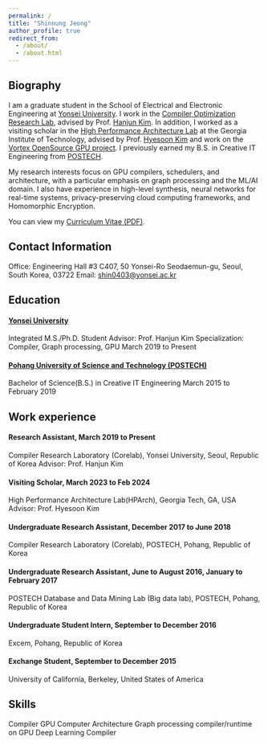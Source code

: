 ```yaml
---
permalink: /
title: "Shinnung Jeong"
author_profile: true
redirect_from: 
  - /about/
  - /about.html
---
```


## Biography
I am a graduate student in the School of Electrical and Electronic Engineering at [Yonsei University](http://yonsei.ac.kr). I work in the [Compiler Optimization Research Lab](http://corelab.or.kr), advised by Prof. [Hanjun Kim](http://corelab.or.kr/~hanjun). In addition, I worked as a visiting scholar in the [High Performance Architecture Lab](https://sites.gatech.edu/hparch/) at the Georgia Institute of Technology, advised by Prof. [Hyesoon Kim](https://faculty.cc.gatech.edu/~hyesoon/) and work on the [Vortex OpenSource GPU project](https://vortex.cc.gatech.edu/).
I previously earned my B.S. in Creative IT Engineering from [POSTECH](http://postech.ac.kr).

My research interests focus on GPU compilers, schedulers, and architecture, with a particular emphasis on graph processing and the ML/AI domain. I also have experience in high-level synthesis, neural networks for real-time systems, privacy-preserving cloud computing frameworks, and Homomorphic Encryption.

You can view my [Curriculum Vitae (PDF)](https://shin0403.github.io/files/shinnung_cv.pdf). 

## Contact Information
Office: Engineering Hall #3 C407, 50 Yonsei-Ro Seodaemun-gu, Seoul, South Korea, 03722
Email: shin0403@yonsei.ac.kr

## Education
#### [Yonsei University](http://yonsei.ac.kr)
Integrated M.S./Ph.D. Student
Advisor: Prof. Hanjun Kim
Specialization: Compiler, Graph processing, GPU
March 2019 to Present

#### [Pohang University of Science and Technology (POSTECH)](http://postech.ac.kr)
Bachelor of Science(B.S.) in Creative IT Engineering
March 2015 to February 2019

## Work experience
#### Research Assistant, March 2019 to Present
Compiler Research Laboratory (Corelab), Yonsei University, Seoul, Republic of Korea
Advisor: Prof. Hanjun Kim

#### Visiting Scholar, March 2023 to Feb 2024
High Performance Architecture Lab(HPArch), Georgia Tech, GA, USA
Advisor: Prof. Hyesoon Kim

#### Undergraduate Research Assistant, December 2017 to June 2018
Compiler Research Laboratory (Corelab), POSTECH, Pohang, Republic of Korea

#### Undergraduate Research Assistant, June to August 2016, January to February 2017
POSTECH Database and Data Mining Lab (Big data lab), POSTECH, Pohang, Republic of Korea

#### Undergraduate Student Intern, September to December 2016
Excem, Pohang, Republic of Korea

#### Exchange Student, September to December 2015
University of California, Berkeley, United States of America

## Skills
Compiler
GPU
Computer Architecture
Graph processing compiler/runtime on GPU
Deep Learning Compiler

